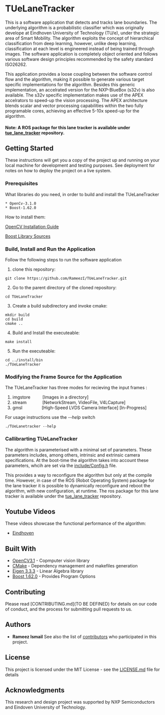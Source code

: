 # TUeLaneTracker

This is a software application that detects and tracks lane boundaries. The underlying algorithm is a probabilistic classifier which was originally develope at Eindhoven University of Technology (TU/e), under the strategic area of Smart Mobility. The algorithm exploits the concept of hierarchical classification from deep learning, however, unlike deep learning, classification at each level is engineered instead of being trained through images. The software application is completely object oriented and follows various software design principles recommended by the safety standard ISO26262. 

This application provides a loose coupling between the software control flow and the algorithm, making it possible to generate various target specific implementations for the algorithm. Besides this generic implementation, an accelrated version for the NXP-BlueBox (s32v) is also available. The s32v specific implementation makes use of the APEX accelrators to speed-up the vision processing. The APEX architecture blends scalar and vector processing capabilities within the two fully programable cores, achieving an effective 5-10x speed-up for the algorithm. 

#### Note: A ROS package for this lane tracker is available under [tue_lane_tracker](https://github.com/RameezI/tue_lane_tracker) repository. 
       
## Getting Started

These instructions will get you a copy of the project up and running on your local machine for development and testing purposes. See deployment for notes on how to deploy the project on a live system.

### Prerequisites

What libraries do you need, in order to build and install the TUeLaneTracker

```
* OpenCv-3.1.0
* Boost-1.62.0
```
How to install them:

[OpenCV Installation Guide](http://docs.opencv.org/3.1.0/d7/d9f/tutorial_linux_install.html)

[Boost Library Sources](http://www.boost.org/users/history/version_1_62_0.html)
  

### Build, Install and Run the Application

Follow the following steps to run the software application

1. clone this repository: 

```
git clone https://github.com/RameezI/TUeLaneTracker.git
```


2. Go to the parent directory of the cloned repository:
```
cd TUeLaneTracker
```

3. Create a build subdirectory and invoke cmake:
```
mkdir build
cd build
cmake ..
```

4. Build and Install the executeable:
```
make install
```

5. Run the executeable: 
```
cd ../install/bin
./TUeLaneTracker
```

### Modifying the Frame Source for the Application

The TUeLaneTracker has three modes for recieving the input frames :
1. imgstore  &nbsp;&nbsp;&nbsp;&nbsp;&nbsp;&nbsp;&nbsp;&nbsp; [Images in a directory]
2. stream    &nbsp;&nbsp;&nbsp;&nbsp;&nbsp;&nbsp;&nbsp;&nbsp;&nbsp;&nbsp;&nbsp; [NetworkStream, VideoFile, V4LCapture]
3. gmsl      &nbsp;&nbsp;&nbsp;&nbsp;&nbsp;&nbsp;&nbsp;&nbsp;&nbsp;&nbsp;&nbsp;&nbsp;&nbsp;&nbsp; [High-Speed LVDS Camera Interface] [In-Progress] 
   
For usage instructions use the *--help* switch
```
./TUeLanetracker --help
```

### Callibrarting TUeLaneTracker

The algorithm is parameterised with a minimal set of parameters. These parameters includes, among others, intrinsic and extrinsic camera specifications. At the boot-time the algorithm takes into account these parameters, whcih are set via the [include/Config.h](https://github.com/RameezI/TUeLaneTracker/blob/master/include/Config.h) file. 

This provides a way to reconfigure the algorithm but only at the compile time. However, in case of the ROS (Robot Operating System) package for the lane tracker it is possible to dynamically reconfigure and reboot the algorithm, with new configuration, at runtime. The ros package for this lane tracker is available under the [tue_lane_tracker](https://github.com/RameezI/tue_lane_tracker) repository. 
       
       
## Youtube Videos
   These videos showcase the functional performance of the algorithm:
   * [Eindhoven](https://youtu.be/7D1vBPrcPk0)


## Built With

* [OpenCV3.1](http://docs.opencv.org/3.1.0/index.html) - Copmputer vision library
* [CMake](https://maven.apache.org/) - Dependency management and makefiles generation
* [Eigen 3.3.3](http://eigen.tuxfamily.org/index.php?title=Main_Page) - Linear Algebra  library
* [Boost 1.62.0](http://www.boost.org/users/history/version_1_62_0.html) - Provides Program Options


## Contributing

Please read [CONTRIBUTING.md](TO BE DEFINED) for details on our code of conduct, and the process for submitting pull requests to us.


## Authors
* **Rameez Ismail**
See also the list of [contributors](https://github.com/RameezI/TUeLaneTracker/graphs/contributors) who participated in this project.


## License

This project is licensed under the MIT License - see the [LICENSE.md](https://github.com/RameezI/TUeLaneTracker/blob/master/LICENSE.md) file for details


## Acknowledgments

This research and design project was supported by NXP Semiconductors and Eindoven University of Technology. 
